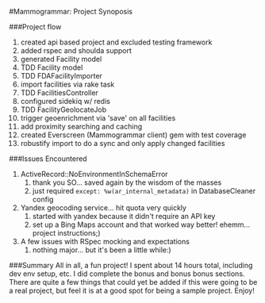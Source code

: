 #Mammogrammar: Project Synoposis

###Project flow
1. created api based project and excluded testing framework
1. added rspec and shoulda support
1. generated Facility model
1. TDD Facility model
1. TDD FDAFacilityImporter
1. import facilities via rake task
1. TDD FacilitiesController
1. configured sidekiq w/ redis
1. TDD FacilityGeolocateJob
1. trigger geoenrichment via 'save' on all facilities
1. add proximity searching and caching
1. created Everscreen (Mammogrammar client) gem with test coverage
1. robustify import to do a sync and only apply changed facilities

###Issues Encountered
1. ActiveRecord::NoEnvironmentInSchemaError
    1. thank you SO... saved again by the wisdom of the masses
    1. just required `except: %w(ar_internal_metadata)` in DatabaseCleaner config
1. Yandex geocoding service... hit quota very quickly
    1. started with yandex because it didn't require an API key
    1. set up a Bing Maps account and that worked way better! ehemm... project instructions;)
1. A few issues with RSpec mocking and expectations
    1. nothing major... but it's been a little while:)

###Summary
All in all, a fun project! I spent about 14 hours total, including dev env setup, etc.
I did complete the bonus and bonus bonus sections. There are quite a few things that
could yet be added if this were going to be a real project, but feel it is at a good spot
for being a sample project. Enjoy!


